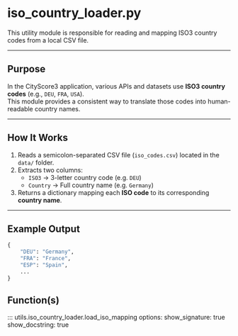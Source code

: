 # iso_country_loader.py

This utility module is responsible for reading and mapping ISO3 country codes from a local CSV file.

---

## Purpose

In the CityScore3 application, various APIs and datasets use **ISO3 country codes** (e.g., `DEU`, `FRA`, `USA`).  
This module provides a consistent way to translate those codes into human-readable country names.

---

## How It Works

1. Reads a semicolon-separated CSV file (`iso_codes.csv`) located in the `data/` folder.
2. Extracts two columns:
    - `ISO3` → 3-letter country code (e.g. `DEU`)
    - `Country` → Full country name (e.g. `Germany`)
3. Returns a dictionary mapping each **ISO code** to its corresponding **country name**.

---

## Example Output

```python
{
    "DEU": "Germany",
    "FRA": "France",
    "ESP": "Spain",
    ...
}
```

## Function(s)

::: utils.iso_country_loader.load_iso_mapping
options:
show_signature: true
show_docstring: true